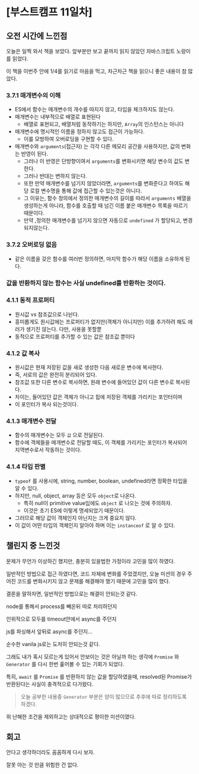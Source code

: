 # [부스트캠프 11일차]

## 오전 시간에 느낀점

오늘은 일찍 와서 책을 보았다. 앞부분만 보고 끝까지 읽지 않았던 자바스크립트 노랑이를 읽었다. 

이 책을 이번주 안에 1/4를 읽기로 마음을 먹고, 차근차근 책을 읽으니 좋은 내용이 참 많았다. 

### 3.7.1 매개변수의 이해

- ES에서 함수는 매개변수의 개수를 따지지 않고, 타입을 체크하지도 않는다.
- 매개변수는 내부적으로 배열로 표현된다
    - 배열로 표현되고, 배열처럼 동작하기는 하지만, `Array`의 인스턴스는 아니다
- 매개변수에 명시적인 이름을 정하지 않고도 접근이 가능하다.
    - 이를 모방하여 오버로딩을 구현할 수 있다.
- 매개변수와 `arguments`(접근자) 는 각각 다른 메모리 공간을 사용하지만, 값의 변화는 반영이 된다.
    - 그러나 이 반영은 단방향이여서 `arguments`를 변화시키면 해당 변수의 값도 변한다.
    - 그러나 반대는 변하지 않는다.
    - 또한 만약 매개변수를 넘기지 않았더라면, `arguments`를 변화준다고 하여도 해당 로컬 변수명을 통해 값에 접근할 수 있는것은 아니다.
    - 그 이유는, 함수 정의에서 정의한 매개변수의 길이를 따라서 `arguments` 배열을 생성하는게 아니라, 함수를 호출할 때 넘긴 이름 붙은 매개변수 목록을 따르기 때문이다.
    - 만약 ,정의한 매개변수를 넘기지 않으면 자동으로 `undefined` 가 할당되고, 변경 되지않는다.

### 3.7.2 오버로딩 없음

- 같은 이름을 갖은 함수를 여러번 정의하면, 마지막 함수가 해당 이름을 소유하게 된다.

### 값을 반환하지 않는 함수는 사실 undefined를 반환하는 것이다.

### 4.1.1 동적 프로퍼티

- 원시값 vs 참조값으로 나뉜다.
- 흥미롭게도 원시값에는 프로퍼티가 없지만(객체가 아니지만) 이를 추가하려 해도 에러가 생기진 않는다. 다만, 사용을 못할뿐
- 동적으로 프로퍼티를 추가할 수 있는 값은 참조값 뿐이다

### 4.1.2 값 복사

- 원시값은 현재 저장된 값을 새로 생성한 다음 새로운 변수에 복사한다.
- 즉, 서로의 값은 완전히 분리되어 있다.
- 참조값 또한 다른 변수로 복사하면, 원래 변수에 들어있던 값이 다른 변수로 복사된다.
- 차이는, 들어있던 값은 객체가 아니고 힙에 저장된 객체를 가리키는 포인터이며
- 이 포인터가 복사 되는것이다.

### 4.1.3 매개변수 전달

- 함수의 매개변수는 모두 `값` 으로 전달된다.
- 함수에 객체들을 매개변수로 전달할 때도, 이 객체를 가리키는 포인터가 복사되어 지역변수로서 작동하는 것이다.

### 4.1.4 타입 판별

- `typeof` 를 사용시에, string, number, boolean, undefined라면 정확한 타입을 알 수 있다.
- 하지만, null, object, array 등은 모두 `object`로 나온다.
    - 특히 null이 primitive value임에도 `object` 로 나오는 것에 주의하자.
    - 이것은 초기 ES에 이렇게 명세되었기 때문이다.
- 그러므로 해당 값이 객체인지 아닌지는 크게 중요치 않다.
- 이 값이 어떤 타입의 객체인지 알아야 하며 이는 `instanceof` 로 알 수 있다.

## 챌린지 중 느낀것

문제가 무언가 이상하긴 했지만, 충분히 있을법한 가정이라 고민을 많이 하였다. 

일반적인 방법으로 접근 하였다면, 코드 자체에 변화를 주었겠지만, 오늘 미션의 경우 주어진 코드를 변화시키지 않고 문제를 해결해야 했기 때문에 고민을 많이 했다. 

결론을 말하자면, 일반적인 방법으로는 해결이 안되는것 같다. 

node를 통해서 process를 빼온뒤 따로 처리하던지

인위적으로 모두를 timeout안에서 async를 주던지

js를 파싱해서 앞뒤로 async를 주던지...

순수한 vanila js로는 도저히 안되는것 같다. 

그래도 내가 혹시 모르는게 있어서 안보이는 것은 아닐까 하는 생각에 `Promise` 와 `Generator` 를 다시 한번 훑어볼 수 있는 기회가 되었다. 

특히, `await` 를 `Promise` 를 반환하지 않는 값을 할당하였을때, resolved된 Promise가 반환된다는 사실이 충격적으로 다가왔다. 

> 오늘 공부한 내용중  `Generator` 부분은 양이 많으므로 추후에 따로 정리하도록 하겠다. 

위 난해한 조건을 제외하고는 상대적으로 평이한 미션이였다. 

## 회고

안다고 생각하더라도 꼼꼼하게 다시 보자. 

잘못 아는 것 만큼 위험한 건 없다.
